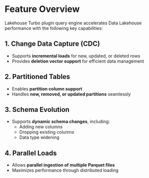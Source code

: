 # Feature Overview

Lakehouse Turbo plugin query engine accelerates Data Lakehouse performance with the following key capabilities:

## 1. Change Data Capture (CDC)
- Supports **incremental loads** for new, updated, or deleted rows
- Provides **deletion vector support** for efficient data management

## 2. Partitioned Tables
- Enables **partition column support**
- Handles **new, removed, or updated partitions** seamlessly

## 3. Schema Evolution
- Supports **dynamic schema changes**, including:
    - Adding new columns
    - Dropping existing columns
    - Data type widening

## 4. Parallel Loads
- Allows **parallel ingestion of multiple Parquet files**
- Maximizes performance through distributed loading  